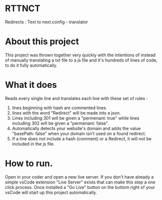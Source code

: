 # RTTNCT
Redirects : Text to next.config - translator

# About this project
This project was thrown together very quickly with the intentions of instead of manually translating a txt file to a js file and it's hundreds of lines of code, to do it fully automatically.

# What it does
Reads every single line and translates each line with these set of rules : 
1. lines beginning with hash are commented lines.
2. lines with the word "Redirect" will be made into a json.
3. Lines including 301 will be given a "permenant: true" while lines including 302 will be given a "permenant: false".
4. Automatically detects your website's domain and adds the value "basePath: false" when your domain isn't used on a found redirect.
5. If a line does not include a hash (comment) or a Redirect, it will not be included in the js file.

# How to run.
Open in your coder and open a new live server. If you don't have already a simple vsCode extension "Live Server" exists that can make this step a one click process. Once installed a "Go Live" button on the bottom right of your vsCode will start up this project automatically.